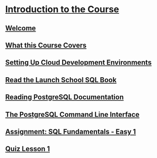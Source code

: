 # [Introduction to the Course](https://launchschool.com/lessons/234afac4/assignments)

## [Welcome](https://launchschool.com/lessons/234afac4/assignments/8c69fd57)
## [What this Course Covers](https://launchschool.com/lessons/234afac4/assignments/873ccdc3)
## [Setting Up Cloud Development Environments](https://launchschool.com/lessons/234afac4/assignments/1e12a2f9)
## [Read the Launch School SQL Book](https://launchschool.com/lessons/234afac4/assignments/113b986c)
## [Reading PostgreSQL Documentation]()
## [The PostgreSQL Command Line Interface]()
## [Assignment: SQL Fundamentals - Easy 1]()
## [Quiz Lesson 1]()

